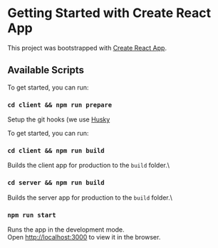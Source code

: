 # Getting Started with Create React App

This project was bootstrapped with [Create React App](https://github.com/facebook/create-react-app).

## Available Scripts

To get started, you can run:

### `cd client && npm run prepare`
Setup the git hooks (we use [Husky](https://www.npmjs.com/package/husky)

To get started, you can run:

### `cd client && npm run build`

Builds the client app for production to the `build` folder.\

### `cd server && npm run build`

Builds the server app for production to the `build` folder.\

### `npm run start`

Runs the app in the development mode.\
Open [http://localhost:3000](http://localhost:3000) to view it in the browser.
